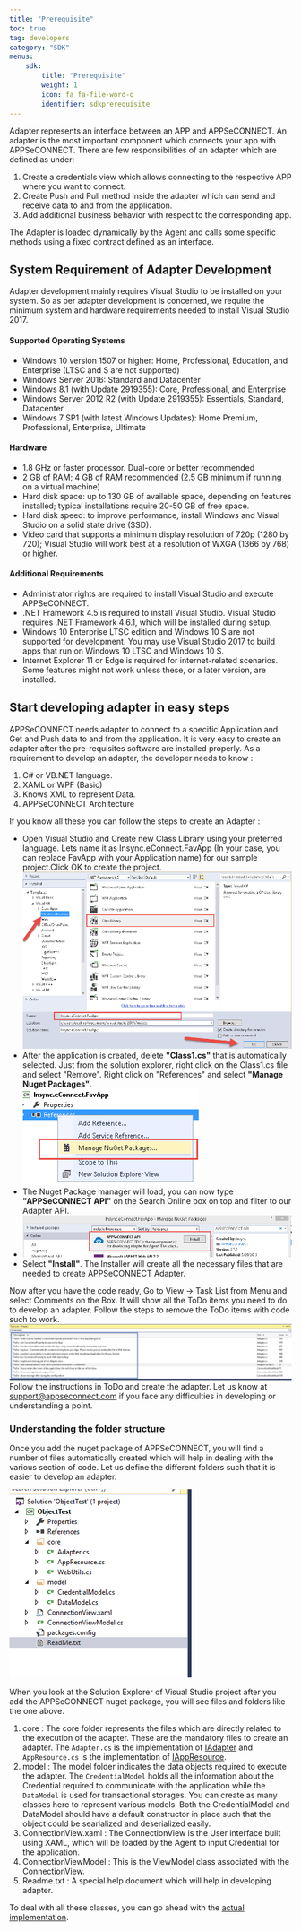 ```yaml
---
title: "Prerequisite"
toc: true
tag: developers
category: "SDK"
menus: 
    sdk:
        title: "Prerequisite"
        weight: 1
        icon: fa fa-file-word-o
        identifier: sdkprerequisite
---
```

Adapter represents an interface between an APP and APPSeCONNECT. An adapter is the most important component which connects your app with APPSeCONNECT. There are few responsibilities of an adapter which are defined as under: 

1. Create a credentials view which allows connecting to the respective APP where you want to connect.
2. Create Push and Pull method inside the adapter which can send and receive data to and from the application.
3. Add additional business behavior with respect to the corresponding app.

The Adapter is loaded dynamically by the Agent and calls some specific methods using a fixed contract defined as an interface. 

## System Requirement of Adapter Development

Adapter development mainly requires Visual Studio to be installed on your system. So as per adapter development is concerned, we require the minimum system and hardware requirements needed to install Visual Studio 2017.

#### Supported Operating Systems

* Windows 10 version 1507 or higher: Home, Professional, Education, and Enterprise (LTSC and S are not supported)
* Windows Server 2016: Standard and Datacenter
* Windows 8.1 (with Update 2919355): Core, Professional, and Enterprise
* Windows Server 2012 R2 (with Update 2919355): Essentials, Standard, Datacenter
* Windows 7 SP1 (with latest Windows Updates): Home Premium, Professional, Enterprise, Ultimate

#### Hardware

* 1.8 GHz or faster processor. Dual-core or better recommended
* 2 GB of RAM; 4 GB of RAM recommended (2.5 GB minimum if running on a virtual machine)
* Hard disk space: up to 130 GB of available space, depending on features installed; typical installations require 20-50 GB of free space.
* Hard disk speed: to improve performance, install Windows and Visual Studio on a solid state drive (SSD).
* Video card that supports a minimum display resolution of 720p (1280 by 720); Visual Studio will work best at a resolution of WXGA (1366 by 768) or higher.

#### Additional Requirements

* Administrator rights are required to install Visual Studio and execute APPSeCONNECT.
* .NET Framework 4.5 is required to install Visual Studio. Visual Studio requires .NET Framework 4.6.1, which will be installed during setup.
* Windows 10 Enterprise LTSC edition and Windows 10 S are not supported for development. You may use Visual Studio 2017 to build apps that run on Windows 10 LTSC and Windows 10 S.
* Internet Explorer 11 or Edge is required for internet-related scenarios. Some features might not work unless these, or a later version, are installed.


## Start developing adapter in easy steps

APPSeCONNECT needs adapter to connect to a specific Application and Get and Push data to and from the application. It is very easy to create an adapter after the pre-requisites software are installed properly. As a requirement to develop an adapter, the developer needs to know : 

1. C# or VB.NET language.
2. XAML or WPF (Basic)
3. Knows XML to represent Data.
4. APPSeCONNECT Architecture

If you know all these you can follow the steps to create an Adapter : 

* Open Visual Studio and Create new Class Library using your preferred language. 
Lets name it as Insync.eConnect.FavApp (In your case, you can replace FavApp with your Application name) for our sample project.Click OK to create the project.  
![Choose Project](/staticfiles/sdk-references/media/choose-project.png)
* After the application is created, delete **"Class1.cs"** that is automatically selected. Just from the solution explorer, right click on the Class1.cs file and select "Remove".
Right click on "References" and select **"Manage Nuget Packages"**.  
![Managenuget](/staticfiles/sdk-references/media/managenuget.png)
* The Nuget Package manager will load, you can now type **"APPSeCONNECT API"** on the Search Online box on top and filter to our Adapter API.  
* ![Appseconnect A P I](/staticfiles/sdk-references/media/appseconnectAPI.png)
* Select **"Install"**. The Installer will create all the necessary files that are needed to create APPSeCONNECT Adapter.

Now after you have the code ready, Go to View -> Task List from Menu and select Comments on the Box. It will show all the ToDo items you need to do to develop an adapter.  Follow the steps to remove the ToDo items with code such to work.  
![Todos Adapter](/staticfiles/sdk-references/media/todos-adapter.png)  
Follow the instructions in ToDo and create the adapter. Let us know at support@appseconnect.com if you face any difficulties in developing or understanding a point. 

### Understanding the folder structure

Once you add the nuget package of APPSeCONNECT, you will find a number of files automatically created which will help in dealing with the various section of code. Let us define the different 
folders such that it is easier to develop an adapter. 

![Adapter Folder Structure](/staticfiles/sdk-references/media/adapter-folder-structure.png)

When you look at the Solution Explorer of Visual Studio project after you add the APPSeCONNECT nuget package, you will see 
files and folders like the one above. 

1. core : The core folder represents the files which are directly related to the execution of the adapter. These are the mandatory files to create an adapter. The `Adapter.cs` is the implementation of [IAdapter](http://isdn.appseconnect.com/html/73508818.htm) and `AppResource.cs` is the implementation of [IAppResource](http://isdn.appseconnect.com/html/3C4C3144.htm). 
2. model : The model folder indicates the data objects required to execute the adapter. The `CredentialModel` holds all the information about the Credential required to communicate with the application while the `DataModel` is used for transactional storages. You can create as many classes here to represent various models. Both the CredentialModel and DataModel should have a default constructor in place such that the object could be searialized and deserialized easily. 
3. ConnectionView.xaml : The ConnectionView is the User interface built using XAML, which will be loaded by the Agent to input Credential for the application. 
4. ConnectionViewModel : This is the ViewModel class associated with the ConnectionView.
5. Readme.txt : A special help document which will help in developing adapter. 

To deal with all these classes, you can go ahead with the [actual implementation](/sdk/overview-adapters/). 


